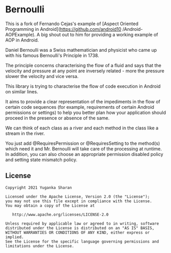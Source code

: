 Bernoulli
==================

This is a fork of Fernando Cejas's example of [Aspect Oriented Programming in Android](https://github.com/android10
/Android-AOPExample). A big shout out to him for providing a working example of AOP in Android.


Daniel Bernoulli was a Swiss mathematician and physicist who came up with his famous Bernoulli's Principle in 1738.

The principle concerns characterising the flow of a fluid and says that the velocity and pressure at any point are
inversely related - more the pressure slower the velocity and vice versa.

This library is trying to characterise the flow of code execution in Android on similar lines.

It aims to provide a clear representation of the impediments in the flow of certain code sequences (for example,
requirements of certain Android permissions or settings) to help you better plan how your application should
proceed in the presence or absence of the same.

We can think of each class as a river and each method in the class like a stream in the river.

You just add @RequiresPermission or @RequiresSetting to the method(s) which need it and Mr. Bernoulli will take care
of the processing at runtime. In addition, you can also choose an appropriate permission disabled policy and setting
state mismatch policy.

License
--------

    Copyright 2021 Yuganka Sharan

    Licensed under the Apache License, Version 2.0 (the "License");
    you may not use this file except in compliance with the License.
    You may obtain a copy of the License at

       http://www.apache.org/licenses/LICENSE-2.0

    Unless required by applicable law or agreed to in writing, software
    distributed under the License is distributed on an "AS IS" BASIS,
    WITHOUT WARRANTIES OR CONDITIONS OF ANY KIND, either express or implied.
    See the License for the specific language governing permissions and
    limitations under the License.